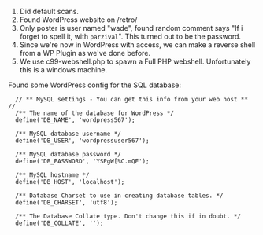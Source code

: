 1. Did default scans.
2. Found WordPress website on /retro/
3. Only poster is user named "wade", found random comment says "If i forget to spell it, with `parzival`". This turned out to be the password.
4. Since we're now in WordPress with access, we can make a reverse shell from a WP Plugin as we've done before.
5. We use c99-webshell.php to spawn a Full PHP webshell. Unfortunately this is a windows machine.

Found some WordPress config for the SQL database:

      // ** MySQL settings - You can get this info from your web host ** //
      /** The name of the database for WordPress */
      define('DB_NAME', 'wordpress567');

      /** MySQL database username */
      define('DB_USER', 'wordpressuser567');

      /** MySQL database password */
      define('DB_PASSWORD', 'YSPgW[%C.mQE');

      /** MySQL hostname */
      define('DB_HOST', 'localhost');

      /** Database Charset to use in creating database tables. */
      define('DB_CHARSET', 'utf8');

      /** The Database Collate type. Don't change this if in doubt. */
      define('DB_COLLATE', '');
